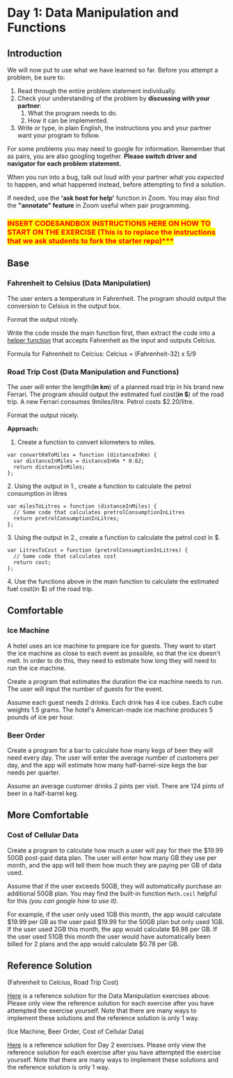 # Day 1: Data Manipulation and Functions

## Introduction

We will now put to use what we have learned so far. Before you attempt a problem, be sure to:

1. Read through the entire problem statement individually.
2. Check your understanding of the problem by **discussing with your partner**:
   1. What the program needs to do.
   2. How it can be implemented.
3. Write or type, in plain English, the instructions you and your partner want your program to follow.

For some problems you may need to google for information. Remember that as pairs, you are also googling together. **Please switch driver and navigator for each problem statement.**

When you run into a bug, talk out loud with your partner what you _expected_ to happen, and what happened instead, before attempting to find a solution.

If needed, use the **'ask host for help'** function in Zoom. You may also find the **"annotate" feature** in Zoom useful when pair programming.

### <mark style="color:red;">INSERT CODESANDBOX INSTRUCTIONS HERE ON HOW TO START ON THE EXERCISE (This is to replace the instructions that we ask students to fork the starter repo)\*\*\*</mark>

## **Base**

### **Fahrenheit to Celsius (Data  Manipulation)**

The user enters a temperature in Fahrenheit. The program should output the conversion to Celsius in the output box.

Format the output nicely.

Write the code inside the main function first, then extract the code into a [helper function](../../../modules/2-structuring-and-debugging-code/2.2-functions.md#define-a-function) that accepts Fahrenheit as the input and outputs Celcius.

Formula for Fahrenheit to Celcius: Celcius = (Fahrenheit-32) x 5/9

### **Road Trip Cost (Data  Manipulation and Functions)**

The user will enter the length(**in km**) of a planned road trip in his brand new Ferrari. The program should output the estimated fuel cost(**in $**) of the road trip. A new Ferrari consumes 9miles/litre. Petrol costs $2.20/litre.

Format the output nicely.

**Approach:**&#x20;

1. Create a function to convert kilometers to miles.

```
var convertKmToMiles = function (distanceInKm) {
  var distanceInMiles = distanceInKm * 0.62;
  return distanceInMiles;
};
```

2\. Using the output in 1., create a function to calculate the petrol consumption in litres

```
var milesToLitres = function (distanceInMiles) {
  // Some code that calculates pretrolConsumptionInLitres
  return pretrolConsumptionInLitres;
};
```

3\. Using the output in 2., create a function to calculate the petrol cost in $.&#x20;

```
var LitresToCost = function (pretrolConsumptionInLitres) {
  // Some code that calculates cost
  return cost;
};
```

4\. Use the functions above in the main function to calculate the estimated fuel cost(in $) of the road trip.

## **Comfortable**

### Ice Machine

A hotel uses an ice machine to prepare ice for guests. They want to start the ice machine as close to each event as possible, so that the ice doesn't melt. In order to do this, they need to estimate how long they will need to run the ice machine.

Create a program that estimates the duration the ice machine needs to run. The user will input the number of guests for the event.

Assume each guest needs 2 drinks. Each drink has 4 ice cubes. Each cube weights 1.5 grams. The hotel's American-made ice machine produces 5 pounds of ice per hour.

### Beer Order

Create a program for a bar to calculate how many kegs of beer they will need every day. The user will enter the average number of customers per day, and the app will estimate how many half-barrel-size kegs the bar needs per quarter.

Assume an average customer drinks 2 pints per visit. There are 124 pints of beer in a half-barrel keg.

## More Comfortable

### Cost of Cellular Data

Create a program to calculate how much a user will pay for their the $19.99 50GB post-paid data plan. The user will enter how many GB they use per month, and the app will tell them how much they are paying per GB of data used.

Assume that if the user exceeds 50GB, they will automatically purchase an additional 50GB plan. You may find the built-in function `Math.ceil` helpful for this _(you can google how to use it)_.

For example, if the user only used 1GB this month, the app would calculate $19.99 per GB as the user paid $19.99 for the 50GB plan but only used 1GB. If the user used 2GB this month, the app would calculate $9.98 per GB. If the user used 51GB this month the user would have automatically been billed for 2 plans and the app would calculate $0.78 per GB.

## Reference Solution

(Fahrenheit to Celcius, Road Trip Cost)

[Here](https://github.com/rocketacademy/basics-starter-code/blob/day1/script.js) is a reference solution for the Data Manipulation exercises above. Please only view the reference solution for each exercise after you have attempted the exercise yourself. Note that there are many ways to implement these solutions and the reference solution is only 1 way.

(Ice Machine, Beer Order, Cost of Cellular Data)

[Here](https://github.com/rocketacademy/basics-starter-code/blob/day2/script.js) is a reference solution for Day 2 exercises. Please only view the reference solution for each exercise after you have attempted the exercise yourself. Note that there are many ways to implement these solutions and the reference solution is only 1 way.
